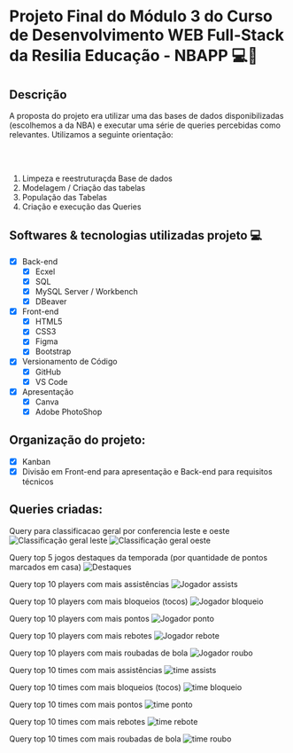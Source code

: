 # Projeto Final do Módulo 3 do Curso de Desenvolvimento WEB Full-Stack da Resilia Educação - NBAPP :computer::basketball:

## Descrição
A proposta do projeto era utilizar uma das bases de dados disponibilizadas (escolhemos a da NBA) e executar uma série de queries percebidas como relevantes. Utilizamos a seguinte orientação:

<br>
<br>

1. Limpeza e reestruturaçda Base de dados
2. Modelagem / Criação das tabelas
3. População das Tabelas
4. Criação e execução das Queries


## Softwares & tecnologias utilizadas projeto :computer:

- [x] Back-end
    - [x] Ecxel
    - [x] SQL
    - [x] MySQL Server / Workbench
    - [x] DBeaver
- [x] Front-end
    - [x] HTML5
    - [x] CSS3
    - [x] Figma
    - [x] Bootstrap
- [x] Versionamento de Código
    - [x] GitHub
    - [x] VS Code
- [x] Apresentação
    - [x] Canva
    - [x] Adobe PhotoShop

## Organização do projeto:

- [x] Kanban
- [x] Divisão em Front-end para apresentação e Back-end para requisitos técnicos

## Queries criadas:

Query para classificacao geral por conferencia leste e oeste
![Classificação geral leste](./Front/assets/img/img-readme/classificacao-geral-leste.png)
![Classificação geral oeste](./Front/assets/img/img-readme/classificacao-geral-oeste.png)

Query top 5 jogos destaques da temporada (por quantidade de pontos marcados em casa)
![Destaques](./Front/assets/img/img-readme/destaques.png)

Query top 10 players com mais assistências
![Jogador assists](./Front/assets/img/img-readme/jogador-assists.png)

Query top 10 players com mais bloqueios (tocos)
![Jogador bloqueio](./Front/assets/img/img-readme/jogador-bloqueio.png)

Query top 10 players com mais pontos
![Jogador ponto](./Front/assets/img/img-readme/jogador-ponto.png)

Query top 10 players com mais rebotes
![Jogador rebote](./Front/assets/img/img-readme/jogador-rebote.png)

Query top 10 players com mais roubadas de bola
![Jogador roubo](./Front/assets/img/img-readme/jogador-roubo.png)

Query top 10 times com mais assistências
![time assists](./Front/assets/img/img-readme/time-assists.png)

Query top 10 times com mais bloqueios (tocos)
![time bloqueio](./Front/assets/img/img-readme/time-bloqueio.png)

Query top 10 times com mais pontos
![time ponto](./Front/assets/img/img-readme/time-ponto.png)

Query top 10 times com mais rebotes
![time rebote](./Front/assets/img/img-readme/time-rebote.png)

Query top 10 times com mais roubadas de bola
![time roubo](./Front/assets/img/img-readme/time-roubo.png)

